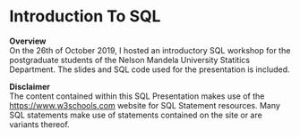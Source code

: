 # Introduction To SQL
**Overview**<br>
On the 26th of October 2019, I hosted an introductory SQL workshop for the postgraduate students of the Nelson Mandela University Statitics Department. The slides and SQL code used for the presentation is included.

**Disclaimer**<br>
The content contained within this SQL Presentation makes use of the  https://www.w3schools.com website for SQL Statement resources. Many SQL statements make use of statements contained on the site or are variants thereof.
